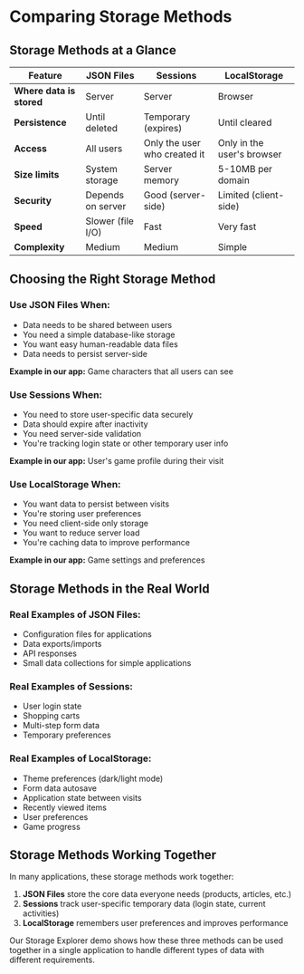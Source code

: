 # Comparing Storage Methods

## Storage Methods at a Glance

| Feature | JSON Files | Sessions | LocalStorage |
|---------|-----------|----------|--------------|
| **Where data is stored** | Server | Server | Browser |
| **Persistence** | Until deleted | Temporary (expires) | Until cleared |
| **Access** | All users | Only the user who created it | Only in the user's browser |
| **Size limits** | System storage | Server memory | 5-10MB per domain |
| **Security** | Depends on server | Good (server-side) | Limited (client-side) |
| **Speed** | Slower (file I/O) | Fast | Very fast |
| **Complexity** | Medium | Medium | Simple |

## Choosing the Right Storage Method

### Use JSON Files When:
- Data needs to be shared between users
- You need a simple database-like storage
- You want easy human-readable data files
- Data needs to persist server-side

**Example in our app:** Game characters that all users can see

### Use Sessions When:
- You need to store user-specific data securely
- Data should expire after inactivity
- You need server-side validation
- You're tracking login state or other temporary user info

**Example in our app:** User's game profile during their visit

### Use LocalStorage When:
- You want data to persist between visits
- You're storing user preferences
- You need client-side only storage
- You want to reduce server load
- You're caching data to improve performance

**Example in our app:** Game settings and preferences

## Storage Methods in the Real World

### Real Examples of JSON Files:
- Configuration files for applications
- Data exports/imports
- API responses
- Small data collections for simple applications

### Real Examples of Sessions:
- User login state
- Shopping carts
- Multi-step form data
- Temporary preferences

### Real Examples of LocalStorage:
- Theme preferences (dark/light mode)
- Form data autosave
- Application state between visits
- Recently viewed items
- User preferences
- Game progress

## Storage Methods Working Together

In many applications, these storage methods work together:

1. **JSON Files** store the core data everyone needs (products, articles, etc.)
2. **Sessions** track user-specific temporary data (login state, current activities)
3. **LocalStorage** remembers user preferences and improves performance

Our Storage Explorer demo shows how these three methods can be used together in a single application to handle different types of data with different requirements.